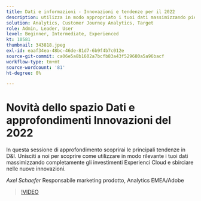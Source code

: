 ```yaml
---
title: Dati e informazioni - Innovazioni e tendenze per il 2022
description: utilizza in modo appropriato i tuoi dati massimizzando pienamente gli investimenti Experienci Cloud e sbirciando nelle nuove innovazioni.
solution: Analytics, Customer Journey Analytics, Target
role: Admin, Leader, User
level: Beginner, Intermediate, Experienced
kt: 10581
thumbnail: 343818.jpeg
exl-id: eaaf34ea-48bc-46de-81d7-6b9f4b7c012e
source-git-commit: ca06e5a8b1602a7bcfb83a43f529680a5a96bacf
workflow-type: tm+mt
source-wordcount: '81'
ht-degree: 0%

---
```


# Novità dello spazio Dati e approfondimenti Innovazioni del 2022

In questa sessione di approfondimento scoprirai le principali tendenze in D&amp;I. Unisciti a noi per scoprire come utilizzare in modo rilevante i tuoi dati massimizzando completamente gli investimenti Experienci Cloud e sbirciare nelle nuove innovazioni.

*Axel Schaefer* Responsabile marketing prodotto, Analytics EMEA/Adobe

>[!VIDEO](https://video.tv.adobe.com/v/343818/?quality=12&learn=on)
